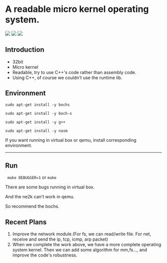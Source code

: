 # A readable micro kernel operating system.
![](https://img.shields.io/badge/Albatross-Shmily-lightgrey)
![](https://img.shields.io/badge/license-GPL%203.0-blue)
![](https://img.shields.io/badge/continue-updating-green)

## Introduction

- 32bit
- Micro kernel
- Readable, try to use C++'s code rather than assembly code.
- Using C++, of course we couldn't use the runtime lib.

## Environment

`sudo apt-get install -y bochs`

`sudo apt-get install -y boch-x`

`sudo apt-get install -y g++`

`sudo apt-get install -y nasm`

If you want running in virtual box or qemu, install corresponding environment.

-------

## Run
` make DEBUGGER=1` or `make`

There are some bugs running in virtual box.

And the ne2k can't work in qemu.

So recommend the bochs.

## Recent Plans
1. Improve the network module.(For fs, we can read/write file. For net, receive and send the ip, tcp, icmp, arp packet)
2. When we complete the work above, we have a more complete operating system kernel. Then we can add some algorithm for mm,fs..., and improve the code's robustness.

